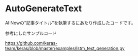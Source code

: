 # AutoGenerateText

AI Nowの"記事タイトル"を執筆するにあたり作成したコードです。


参考にしたサンプルコード

https://github.com/keras-team/keras/blob/master/examples/lstm_text_generation.py
